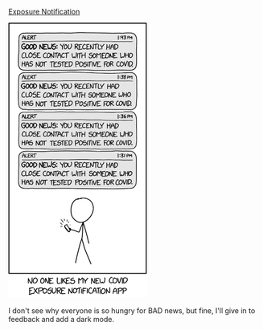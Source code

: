[Exposure Notification](https://xkcd.com/2342)

![Exposure Notification](./random_comic.png)

I don't see why everyone is so hungry for BAD news, but fine, I'll give in to feedback and add a dark mode.

